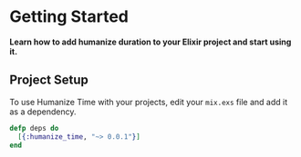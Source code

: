 # Getting Started

**Learn how to add humanize duration to your Elixir project and start using it.**

## Project Setup

To use Humanize Time with your projects, edit your `mix.exs` file and add it as a dependency.

```elixir
defp deps do
  [{:humanize_time, "~> 0.0.1"}]
end
```

